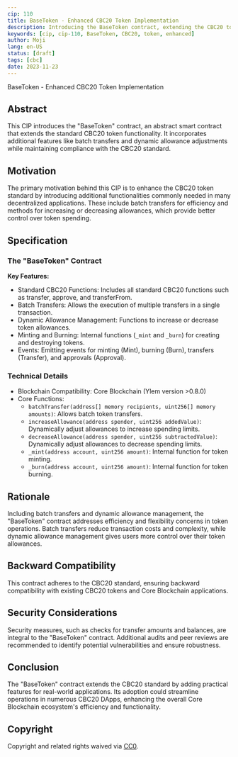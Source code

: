 ```yaml
---
cip: 110
title: BaseToken - Enhanced CBC20 Token Implementation
description: Introducing the BaseToken contract, extending the CBC20 token standard with additional features for efficiency and control.
keywords: [cip, cip-110, BaseToken, CBC20, token, enhanced]
author: Moji
lang: en-US
status: [draft]
tags: [cbc]
date: 2023-11-23
---
```


BaseToken - Enhanced CBC20 Token Implementation

<!--truncate-->

## Abstract

This CIP introduces the "BaseToken" contract, an abstract smart contract that extends the standard CBC20 token functionality. It incorporates additional features like batch transfers and dynamic allowance adjustments while maintaining compliance with the CBC20 standard.

## Motivation

The primary motivation behind this CIP is to enhance the CBC20 token standard by introducing additional functionalities commonly needed in many decentralized applications. These include batch transfers for efficiency and methods for increasing or decreasing allowances, which provide better control over token spending.

## Specification

### The "BaseToken" Contract

**Key Features:**

- Standard CBC20 Functions: Includes all standard CBC20 functions such as transfer, approve, and transferFrom.
- Batch Transfers: Allows the execution of multiple transfers in a single transaction.
- Dynamic Allowance Management: Functions to increase or decrease token allowances.
- Minting and Burning: Internal functions (`_mint` and `_burn`) for creating and destroying tokens.
- Events: Emitting events for minting (Mint), burning (Burn), transfers (Transfer), and approvals (Approval).

### Technical Details

- Blockchain Compatibility: Core Blockchain (Ylem version >0.8.0)
- Core Functions:
  - `batchTransfer(address[] memory recipients, uint256[] memory amounts)`: Allows batch token transfers.
  - `increaseAllowance(address spender, uint256 addedValue)`: Dynamically adjust allowances to increase spending limits.
  - `decreaseAllowance(address spender, uint256 subtractedValue)`: Dynamically adjust allowances to decrease spending limits.
  - `_mint(address account, uint256 amount)`: Internal function for token minting.
  - `_burn(address account, uint256 amount)`: Internal function for token burning.

## Rationale

Including batch transfers and dynamic allowance management, the "BaseToken" contract addresses efficiency and flexibility concerns in token operations. Batch transfers reduce transaction costs and complexity, while dynamic allowance management gives users more control over their token allowances.

## Backward Compatibility

This contract adheres to the CBC20 standard, ensuring backward compatibility with existing CBC20 tokens and Core Blockchain applications.

## Security Considerations

Security measures, such as checks for transfer amounts and balances, are integral to the "BaseToken" contract. Additional audits and peer reviews are recommended to identify potential vulnerabilities and ensure robustness.

## Conclusion

The "BaseToken" contract extends the CBC20 standard by adding practical features for real-world applications. Its adoption could streamline operations in numerous CBC20 DApps, enhancing the overall Core Blockchain ecosystem's efficiency and functionality.

## Copyright

Copyright and related rights waived via [CC0](https://creativecommons.org/publicdomain/zero/1.0/).
